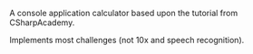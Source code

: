 A console application calculator based upon the tutorial from CSharpAcademy.

Implements most challenges (not 10x and speech recognition).